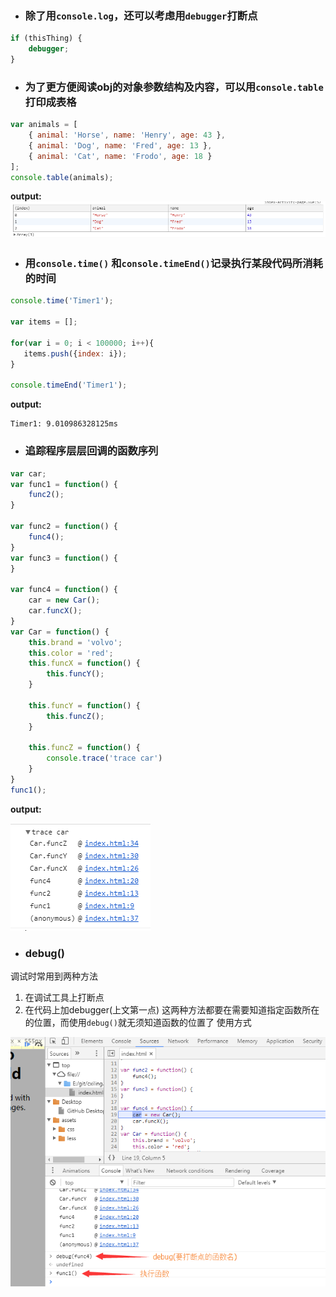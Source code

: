 - ### 除了用```console.log```，还可以考虑用```debugger```打断点
```js
if (thisThing) {
    debugger;
}
```

- ### 为了更方便阅读obj的对象参数结构及内容，可以用```console.table```打印成表格
```js
var animals = [
    { animal: 'Horse', name: 'Henry', age: 43 },
    { animal: 'Dog', name: 'Fred', age: 13 },
    { animal: 'Cat', name: 'Frodo', age: 18 }
];
console.table(animals);
```
**output:**
![](https://github.com/cxiling/nodejs/blob/master/imgs/O%5BW_ZM%24QWR~M_2PN80AEXWA.png)

- ### 用```console.time()``` 和```console.timeEnd()```记录执行某段代码所消耗的时间
```js
console.time('Timer1');
 
var items = [];
 
for(var i = 0; i < 100000; i++){
   items.push({index: i});
}
 
console.timeEnd('Timer1');
```
**output:**
```
Timer1: 9.010986328125ms
```

- ### 追踪程序层层回调的函数序列
```js
var car;
var func1 = function() {
    func2();
}

var func2 = function() {
    func4();
}
var func3 = function() {
}

var func4 = function() {
    car = new Car();
    car.funcX();
}
var Car = function() {
    this.brand = 'volvo';
    this.color = 'red';
    this.funcX = function() {
        this.funcY();
    }

    this.funcY = function() {
        this.funcZ();
    }

    this.funcZ = function() {
        console.trace('trace car')
    }
}
func1();
```
**output:**

![](https://github.com/cxiling/nodejs/blob/master/imgs/UUMB%5BYPZECQK%7D%40%60W9G3J5EX.png)

- ### debug()
调试时常用到两种方法
1. 在调试工具上打断点
2. 在代码上加debugger(上文第一点)
这两种方法都要在需要知道指定函数所在的位置，而使用```debug()```就无须知道函数的位置了
使用方式

![](https://github.com/cxiling/nodejs/blob/master/imgs/5L5BUXB5E~DYQ%5D%5DP%60%5BC%25X%25Q.png)
